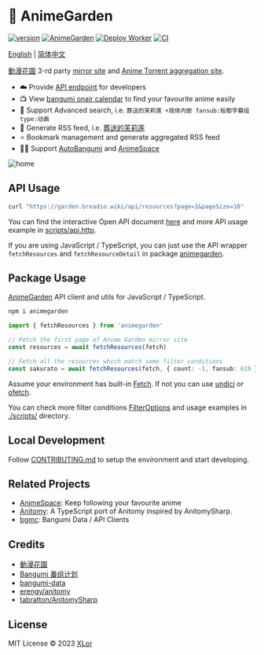 # 🌸 AnimeGarden

[![version](https://img.shields.io/npm/v/animegarden?label=animegarden)](https://www.npmjs.com/package/animegarden)
[![AnimeGarden](https://img.shields.io/endpoint?url=https://pages.onekuma.cn/project/animegarden&label=AnimeGarden)](https://garden.breadio.wiki)
[![Deploy Worker](https://github.com/yjl9903/AnimeGarden/actions/workflows/deploy.yml/badge.svg)](https://github.com/yjl9903/AnimeGarden/actions/workflows/deploy.yml)
[![CI](https://github.com/yjl9903/AnimeGarden/actions/workflows/ci.yml/badge.svg)](https://github.com/yjl9903/AnimeGarden/actions/workflows/ci.yml)

[English](/README.en.md) | [简体中文](/README.md)

[動漫花園](https://share.dmhy.org/) 3-rd party [mirror site](https://garden.breadio.wiki) and [Anime Torrent aggregation site](https://garden.breadio.wiki).

+ ☁️ Provide [API endpoint](https://garden.breadio.wiki/docs/api) for developers
+ 📺 View [bangumi onair calendar](https://garden.breadio.wiki/anime) to find your favourite anime easily
+ 🔖 Support Advanced search, i.e. `葬送的芙莉莲 +简体内嵌 fansub:桜都字幕组 type:动画`
+ 📙 Generate RSS feed, i.e. [葬送的芙莉莲](https://garden.breadio.wiki/feed.xml?filter=%5B%7B%22fansubId%22:%5B%22619%22%5D,%22type%22:%22%E5%8B%95%E7%95%AB%22,%22include%22:%5B%22%E8%91%AC%E9%80%81%E7%9A%84%E8%8A%99%E8%8E%89%E8%8E%B2%22%5D,%22keywords%22:%5B%22%E7%AE%80%E4%BD%93%E5%86%85%E5%B5%8C%22%5D%7D%5D)
+ ⭐ Bookmark management and generate aggregated RSS feed
+ 👷‍♂️ Support [AutoBangumi](https://www.autobangumi.org/) and [AnimeSpace](https://github.com/yjl9903/AnimeSpace)

![home](./assets/home.png)

## API Usage

```bash
curl "https://garden.breadio.wiki/api/resources?page=1&pageSize=10"
```

You can find the interactive Open API document [here](https://garden.breadio.wiki/docs/api) and more API usage example in [scripts/api.http](./scripts/api.http).

If you are using JavaScript / TypeScript, you can just use the API wrapper `fetchResources` and `fetchResourceDetail` in package [animegarden](https://www.npmjs.com/package/animegarden).

## Package Usage

[AnimeGarden](https://garden.breadio.wiki) API client and utils for JavaScript / TypeScript.

```bash
npm i animegarden
```

```ts
import { fetchResources } from 'animegarden'

// Fetch the first page of Anime Garden mirror site
const resources = await fetchResources(fetch)

// Fetch all the resources which match some filter conditions
const sakurato = await fetchResources(fetch, { count: -1, fansub: 619 })
```

Assume your environment has built-in [Fetch](https://developer.mozilla.org/en-US/docs/Web/API/Fetch_API/Using_Fetch). If not you can use [undici](https://github.com/nodejs/undici) or [ofetch](https://github.com/unjs/ofetch).

You can check more filter conditions [FilterOptions](https://github.com/yjl9903/AnimeGarden/blob/main/packages/animegarden/src/garden/types.ts) and usage examples in [./scripts/](https://github.com/yjl9903/AnimeGarden/blob/main/scripts/) directory.

## Local Development

Follow [CONTRIBUTING.md](./CONTRIBUTING.md) to setup the environment and start developing.

## Related Projects

+ [AnimeSpace](https://github.com/yjl9903/AnimeSpace): Keep following your favourite anime
+ [Anitomy](https://github.com/yjl9903/anitomy): A TypeScript port of Anitomy inspired by AnitomySharp.
+ [bgmc](https://github.com/yjl9903/bgmc): Bangumi Data / API Clients

## Credits

+ [動漫花園](https://share.dmhy.org/)
+ [Bangumi 番组计划](https://bgm.tv/)
+ [bangumi-data](https://github.com/bangumi-data/bangumi-data)
+ [erengy/anitomy](https://github.com/erengy/anitomy)
+ [tabratton/AnitomySharp](https://github.com/tabratton/AnitomySharp)

## License

MIT License © 2023 [XLor](https://github.com/yjl9903)
